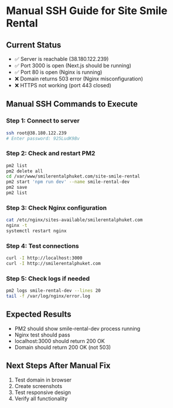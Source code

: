 # Manual SSH Guide for Site Smile Rental

## Current Status
- ✅ Server is reachable (38.180.122.239)
- ✅ Port 3000 is open (Next.js should be running)
- ✅ Port 80 is open (Nginx is running)
- ❌ Domain returns 503 error (Nginx misconfiguration)
- ❌ HTTPS not working (port 443 closed)

## Manual SSH Commands to Execute

### Step 1: Connect to server
```bash
ssh root@38.180.122.239
# Enter password: 925LudK9Bv
```

### Step 2: Check and restart PM2
```bash
pm2 list
pm2 delete all
cd /var/www/smilerentalphuket.com/site-smile-rental
pm2 start 'npm run dev' --name smile-rental-dev
pm2 save
pm2 list
```

### Step 3: Check Nginx configuration
```bash
cat /etc/nginx/sites-available/smilerentalphuket.com
nginx -t
systemctl restart nginx
```

### Step 4: Test connections
```bash
curl -I http://localhost:3000
curl -I http://smilerentalphuket.com
```

### Step 5: Check logs if needed
```bash
pm2 logs smile-rental-dev --lines 20
tail -f /var/log/nginx/error.log
```

## Expected Results
- PM2 should show smile-rental-dev process running
- Nginx test should pass
- localhost:3000 should return 200 OK
- Domain should return 200 OK (not 503)

## Next Steps After Manual Fix
1. Test domain in browser
2. Create screenshots
3. Test responsive design
4. Verify all functionality
